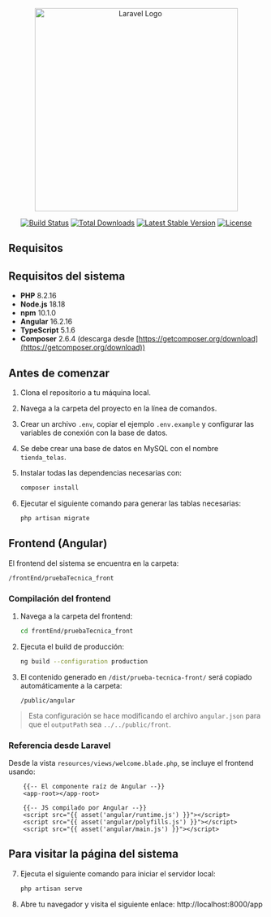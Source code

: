 <p align="center"><a href="https://laravel.com" target="_blank"><img src="https://raw.githubusercontent.com/laravel/art/master/logo-lockup/5%20SVG/2%20CMYK/1%20Full%20Color/laravel-logolockup-cmyk-red.svg" width="400" alt="Laravel Logo"></a></p>

<p align="center">
<a href="https://github.com/laravel/framework/actions"><img src="https://github.com/laravel/framework/workflows/tests/badge.svg" alt="Build Status"></a>
<a href="https://packagist.org/packages/laravel/framework"><img src="https://img.shields.io/packagist/dt/laravel/framework" alt="Total Downloads"></a>
<a href="https://packagist.org/packages/laravel/framework"><img src="https://img.shields.io/packagist/v/laravel/framework" alt="Latest Stable Version"></a>
<a href="https://packagist.org/packages/laravel/framework"><img src="https://img.shields.io/packagist/l/laravel/framework" alt="License"></a>
</p>

## Requisitos

## Requisitos del sistema

- **PHP** 8.2.16
- **Node.js** 18.18  
- **npm** 10.1.0
- **Angular** 16.2.16
- **TypeScript** 5.1.6   
- **Composer** 2.6.4 (descarga desde [https://getcomposer.org/download](https://getcomposer.org/download))


## Antes de comenzar

1. Clona el repositorio a tu máquina local.
2. Navega a la carpeta del proyecto en la línea de comandos.
3. Crear un archivo `.env`, copiar el ejemplo `.env.example` y configurar las variables de conexión con la base de datos.
4. Se debe crear una base de datos en MySQL con el nombre `tienda_telas`.
5. Instalar todas las dependencias necesarias con:
   ```bash
   composer install
    ````

6. Ejecutar el siguiente comando para generar las tablas necesarias:

   ```bash
   php artisan migrate
   ```

## Frontend (Angular)

El frontend del sistema se encuentra en la carpeta:

```
/frontEnd/pruebaTecnica_front
```

### Compilación del frontend

1. Navega a la carpeta del frontend:

   ```bash
   cd frontEnd/pruebaTecnica_front
   ```

2. Ejecuta el build de producción:

   ```bash
   ng build --configuration production
   ```

3. El contenido generado en `/dist/prueba-tecnica-front/` será copiado automáticamente a la carpeta:

   ```
   /public/angular
   ```

> Esta configuración se hace modificando el archivo `angular.json` para que el `outputPath` sea `../../public/front`.

### Referencia desde Laravel

Desde la vista `resources/views/welcome.blade.php`, se incluye el frontend usando:

```blade
    {{-- El componente raíz de Angular --}}
    <app-root></app-root>

    {{-- JS compilado por Angular --}}
    <script src="{{ asset('angular/runtime.js') }}"></script>
    <script src="{{ asset('angular/polyfills.js') }}"></script>
    <script src="{{ asset('angular/main.js') }}"></script>
```

## Para visitar la página del sistema

7. Ejecuta el siguiente comando para iniciar el servidor local:

   ```bash
   php artisan serve
   ```
8. Abre tu navegador y visita el siguiente enlace: 
    http://localhost:8000/app
